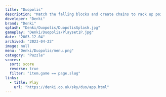 ```yaml
---
title: "Duopolis"
description: "Match the falling blocks and create chains to rack up points"
developer: "Denki"
brand: "Denki"
splash: "Denki/Duopolis/DuopolisSplash.jpg"
gameplay: "Denki/Duopolis/Playset1P.jpg"
date: "2003-12-04"
archived: "2023-04-22"
image: null
menu: "Denki/Duopolis/menu.png"
category: "Puzzle"
scores:
  sort: score
  reverse: true
  filter: "item.game == page.slug"
links:
  - title: Play
    url: "https://denki.co.uk/sky/duo/app.html"
---
```

